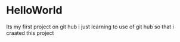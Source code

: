 # HelloWorld
Its my first project on git hub
i just learning to use of git hub so that i craated this project
